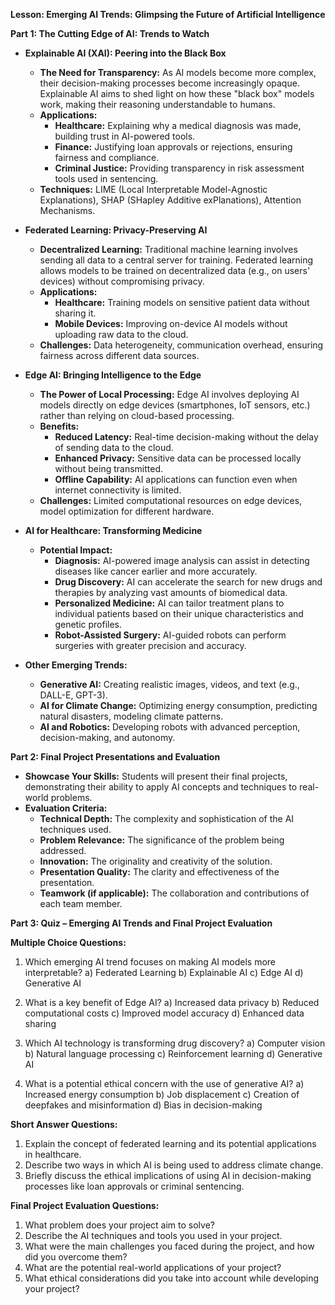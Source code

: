 **Lesson: Emerging AI Trends: Glimpsing the Future of Artificial Intelligence**

**Part 1: The Cutting Edge of AI: Trends to Watch**

* **Explainable AI (XAI): Peering into the Black Box**
    * **The Need for Transparency:** As AI models become more complex, their decision-making processes become increasingly opaque. Explainable AI aims to shed light on how these "black box" models work, making their reasoning understandable to humans.
    * **Applications:**
        * **Healthcare:**  Explaining why a medical diagnosis was made, building trust in AI-powered tools.
        * **Finance:**  Justifying loan approvals or rejections, ensuring fairness and compliance.
        * **Criminal Justice:**  Providing transparency in risk assessment tools used in sentencing.
    * **Techniques:** LIME (Local Interpretable Model-Agnostic Explanations), SHAP (SHapley Additive exPlanations), Attention Mechanisms.

* **Federated Learning: Privacy-Preserving AI**
    * **Decentralized Learning:**  Traditional machine learning involves sending all data to a central server for training. Federated learning allows models to be trained on decentralized data (e.g., on users' devices) without compromising privacy.
    * **Applications:** 
        * **Healthcare:**  Training models on sensitive patient data without sharing it.
        * **Mobile Devices:**  Improving on-device AI models without uploading raw data to the cloud.
    * **Challenges:**  Data heterogeneity, communication overhead, ensuring fairness across different data sources.

* **Edge AI: Bringing Intelligence to the Edge**
    * **The Power of Local Processing:** Edge AI involves deploying AI models directly on edge devices (smartphones, IoT sensors, etc.) rather than relying on cloud-based processing. 
    * **Benefits:** 
        * **Reduced Latency:**  Real-time decision-making without the delay of sending data to the cloud.
        * **Enhanced Privacy:**  Sensitive data can be processed locally without being transmitted.
        * **Offline Capability:**  AI applications can function even when internet connectivity is limited.
    * **Challenges:**  Limited computational resources on edge devices, model optimization for different hardware.

* **AI for Healthcare: Transforming Medicine**
    * **Potential Impact:**
        * **Diagnosis:**  AI-powered image analysis can assist in detecting diseases like cancer earlier and more accurately.
        * **Drug Discovery:**  AI can accelerate the search for new drugs and therapies by analyzing vast amounts of biomedical data.
        * **Personalized Medicine:** AI can tailor treatment plans to individual patients based on their unique characteristics and genetic profiles.
        * **Robot-Assisted Surgery:**  AI-guided robots can perform surgeries with greater precision and accuracy.

* **Other Emerging Trends:**
    * **Generative AI:**  Creating realistic images, videos, and text (e.g., DALL-E, GPT-3).
    * **AI for Climate Change:**  Optimizing energy consumption, predicting natural disasters, modeling climate patterns.
    * **AI and Robotics:** Developing robots with advanced perception, decision-making, and autonomy.

**Part 2: Final Project Presentations and Evaluation**

* **Showcase Your Skills:** Students will present their final projects, demonstrating their ability to apply AI concepts and techniques to real-world problems.
* **Evaluation Criteria:**
    * **Technical Depth:**  The complexity and sophistication of the AI techniques used.
    * **Problem Relevance:** The significance of the problem being addressed.
    * **Innovation:** The originality and creativity of the solution.
    * **Presentation Quality:** The clarity and effectiveness of the presentation.
    * **Teamwork (if applicable):** The collaboration and contributions of each team member.

**Part 3: Quiz – Emerging AI Trends and Final Project Evaluation**

**Multiple Choice Questions:**

1. Which emerging AI trend focuses on making AI models more interpretable?
   a) Federated Learning
   b) Explainable AI
   c) Edge AI
   d) Generative AI

2. What is a key benefit of Edge AI?
   a) Increased data privacy
   b) Reduced computational costs
   c) Improved model accuracy
   d) Enhanced data sharing

3. Which AI technology is transforming drug discovery?
   a) Computer vision
   b) Natural language processing
   c) Reinforcement learning
   d) Generative AI

4. What is a potential ethical concern with the use of generative AI?
   a) Increased energy consumption
   b) Job displacement
   c) Creation of deepfakes and misinformation
   d) Bias in decision-making 

**Short Answer Questions:**

1. Explain the concept of federated learning and its potential applications in healthcare.
2. Describe two ways in which AI is being used to address climate change.
3. Briefly discuss the ethical implications of using AI in decision-making processes like loan approvals or criminal sentencing.

**Final Project Evaluation Questions:**

1. What problem does your project aim to solve?
2. Describe the AI techniques and tools you used in your project.
3. What were the main challenges you faced during the project, and how did you overcome them?
4. What are the potential real-world applications of your project?
5. What ethical considerations did you take into account while developing your project?

